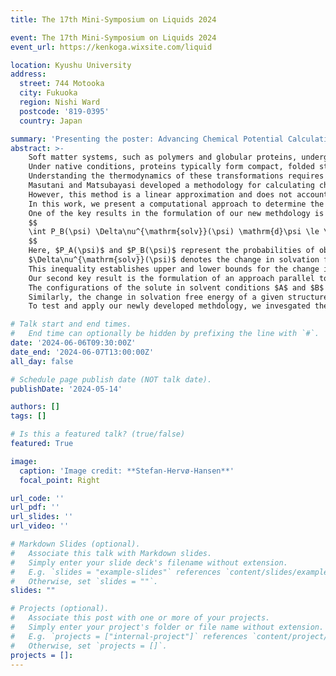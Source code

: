 ```yaml
---
title: The 17th Mini-Symposium on Liquids 2024

event: The 17th Mini-Symposium on Liquids 2024
event_url: https://kenkoga.wixsite.com/liquid 

location: Kyushu University
address:
  street: 744 Motooka
  city: Fukuoka
  region: Nishi Ward
  postcode: '819-0395'
  country: Japan

summary: 'Presenting the poster: Advancing Chemical Potential Calculations of Large Polymers: *Introducing the Effect of Conformational Change*'
abstract: >-
    Soft matter systems, such as polymers and globular proteins, undergo structural alterations when subjected to thermal, mechanical, or chemical stress.
    Under native conditions, proteins typically form compact, folded structures, but these can unfold and extend under stress.
    Understanding the thermodynamics of these transformations requires knowledge of the excess chemical potential, $\Delta \mu^{\mathrm{ex}}$.
    Masutani and Matsubayasi developed a methodology for calculating changes in the excess chemical potential due to alterations in the liquid composition of various molecular states.
    However, this method is a linear approximation and does not account for structural transitions induced by changes in solvent composition, which appears as higher-order terms and can be important when the solvent composition is changed much.
    In this work, we present a computational approach to determine the change in the excess chemical potential of a flexible solute molecule when the composition of a mixed-solvent system varies isothermally.
    One of the key results in the formulation of our new methdology is the derivation of the following exact inequality:
    $$
    \int P_B(\psi) \Delta\nu^{\mathrm{solv}}(\psi) \mathrm{d}\psi \le \Delta \mu^{\mathrm{ex}} \le \int P_A(\psi)\Delta \nu^{\mathrm{solv}}(\psi) \mathrm{d}\psi
    $$
    Here, $P_A(\psi)$ and $P_B(\psi)$ represent the probabilities of observing configuration $\psi$ of the solute in solvent conditions $A$ and $B$, respectively.
    $\Delta\nu^{\mathrm{solv}}(\psi)$ denotes the change in solvation free energy of the solute in a given configuration $\psi$ from solvent condition $A$ to $B$.
    This inequality establishes upper and lower bounds for the change in solvation free energy, depending on the solvent conditions under which the structural ensemble was generated.
    Our second key result is the formulation of an approach parallel to the Bennett Acceptance Ratio (BAR) method to obtain $\Delta \mu^{\mathrm{ex}}$ from the statistics of $\Delta \nu^{\mathrm{solv}}(\psi)$.
    The configurations of the solute in solvent conditions $A$ and $B$ can be prepared using any method that generates Boltzmann-distributed samples, with our choice being molecular dynamics (MD) simulations.
    Similarly, the change in solvation free energy of a given structure ($\Delta\nu^{\mathrm{solv}}(\psi)$) can be obtained using methods such as RISM-type integral-equation theories, implicit-solvent models, or the method of energy representation, the latter being utilized in this work.
    To test and apply our newly developed methdology, we invesgated the change in solvation of a PEG-36-mer in neat water, urea, and NaCl solutions.

# Talk start and end times.
#   End time can optionally be hidden by prefixing the line with `#`.
date: '2024-06-06T09:30:00Z'
date_end: '2024-06-07T13:00:00Z'
all_day: false

# Schedule page publish date (NOT talk date).
publishDate: '2024-05-14'

authors: []
tags: []

# Is this a featured talk? (true/false)
featured: True

image:
  caption: 'Image credit: **Stefan-Hervø-Hansen**'
  focal_point: Right

url_code: ''
url_pdf: ''
url_slides: ''
url_video: ''

# Markdown Slides (optional).
#   Associate this talk with Markdown slides.
#   Simply enter your slide deck's filename without extension.
#   E.g. `slides = "example-slides"` references `content/slides/example-slides.md`.
#   Otherwise, set `slides = ""`.
slides: ""

# Projects (optional).
#   Associate this post with one or more of your projects.
#   Simply enter your project's folder or file name without extension.
#   E.g. `projects = ["internal-project"]` references `content/project/deep-learning/index.md`.
#   Otherwise, set `projects = []`.
projects = []:
---
```


